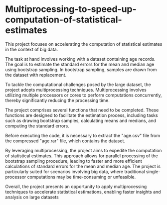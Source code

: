 # Multiprocessing-to-speed-up-computation-of-statistical-estimates
This project focuses on accelerating the computation of statistical estimates in the context of big data.

The task at hand involves working with a dataset containing age records. The goal is to estimate the standard errors for the mean and median age using bootstrap sampling. In bootstrap sampling, samples are drawn from the dataset with replacement.

To tackle the computational challenges posed by the large dataset, the project adopts multiprocessing techniques. Multiprocessing involves utilizing multiple processors or cores to perform computations concurrently, thereby significantly reducing the processing time.

The project comprises several functions that need to be completed. These functions are designed to facilitate the estimation process, including tasks such as drawing bootstrap samples, calculating means and medians, and computing the standard errors.

Before executing the code, it is necessary to extract the "age.csv" file from the compressed "age.rar" file, which contains the dataset.

By leveraging multiprocessing, the project aims to expedite the computation of statistical estimates. This approach allows for parallel processing of the bootstrap sampling procedure, leading to faster and more efficient calculations of standard errors for the mean and median age. The project is particularly suited for scenarios involving big data, where traditional single-processor computations may be time-consuming or unfeasible.

Overall, the project presents an opportunity to apply multiprocessing techniques to accelerate statistical estimations, enabling faster insights and analysis on large datasets
